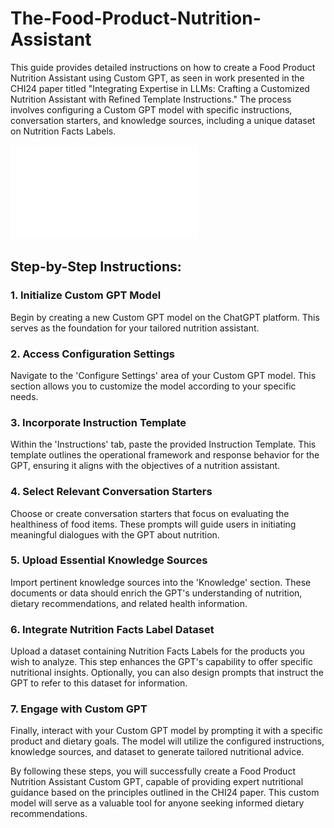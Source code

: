 # The-Food-Product-Nutrition-Assistant

This guide provides detailed instructions on how to create a Food Product Nutrition Assistant using Custom GPT, as seen in work presented in the CHI24 paper titled "Integrating Expertise in LLMs: Crafting a Customized Nutrition Assistant with Refined Template Instructions." The process involves configuring a Custom GPT model with specific instructions, conversation starters, and knowledge sources, including a unique dataset on Nutrition Facts Labels.

![Example Image](/images/GPTCustomized.pdf "This is an example image")

## Step-by-Step Instructions:

### 1. Initialize Custom GPT Model
Begin by creating a new Custom GPT model on the ChatGPT platform. This serves as the foundation for your tailored nutrition assistant.

### 2. Access Configuration Settings
Navigate to the 'Configure Settings' area of your Custom GPT model. This section allows you to customize the model according to your specific needs.

### 3. Incorporate Instruction Template
Within the 'Instructions' tab, paste the provided Instruction Template. This template outlines the operational framework and response behavior for the GPT, ensuring it aligns with the objectives of a nutrition assistant.

### 4. Select Relevant Conversation Starters
Choose or create conversation starters that focus on evaluating the healthiness of food items. These prompts will guide users in initiating meaningful dialogues with the GPT about nutrition.

### 5. Upload Essential Knowledge Sources
Import pertinent knowledge sources into the 'Knowledge' section. These documents or data should enrich the GPT's understanding of nutrition, dietary recommendations, and related health information.

### 6. Integrate Nutrition Facts Label Dataset
Upload a dataset containing Nutrition Facts Labels for the products you wish to analyze. This step enhances the GPT's capability to offer specific nutritional insights. Optionally, you can also design prompts that instruct the GPT to refer to this dataset for information.

### 7. Engage with Custom GPT
Finally, interact with your Custom GPT model by prompting it with a specific product and dietary goals. The model will utilize the configured instructions, knowledge sources, and dataset to generate tailored nutritional advice.

By following these steps, you will successfully create a Food Product Nutrition Assistant Custom GPT, capable of providing expert nutritional guidance based on the principles outlined in the CHI24 paper. This custom model will serve as a valuable tool for anyone seeking informed dietary recommendations.




